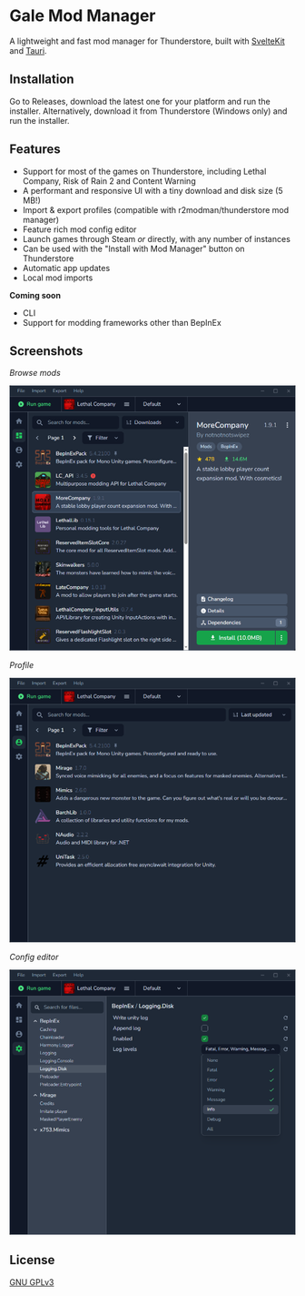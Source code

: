# Gale Mod Manager

A lightweight and fast mod manager for Thunderstore, built with [SvelteKit](https://kit.svelte.dev/) and [Tauri](https://tauri.app/).

## Installation

Go to Releases, download the latest one for your platform and run the installer. Alternatively, download it from Thunderstore (Windows only) and run the installer.

## Features

- Support for most of the games on Thunderstore, including Lethal Company, Risk of Rain 2 and Content Warning
- A performant and responsive UI with a tiny download and disk size (5 MB!)
- Import & export profiles (compatible with r2modman/thunderstore mod manager)
- Feature rich mod config editor
- Launch games through Steam *or* directly, with any number of instances
- Can be used with the "Install with Mod Manager" button on Thunderstore
- Automatic app updates
- Local mod imports

**Coming soon**

- CLI
- Support for modding frameworks other than BepInEx

## Screenshots

*Browse mods*

![screenshot](/images/screenshot1.png)

*Profile*

![screenshot](/images/screenshot2.png)

*Config editor*

![screenshot](/images/screenshot3.png)

## License

[GNU GPLv3](https://choosealicense.com/licenses/gpl-3.0/#)
